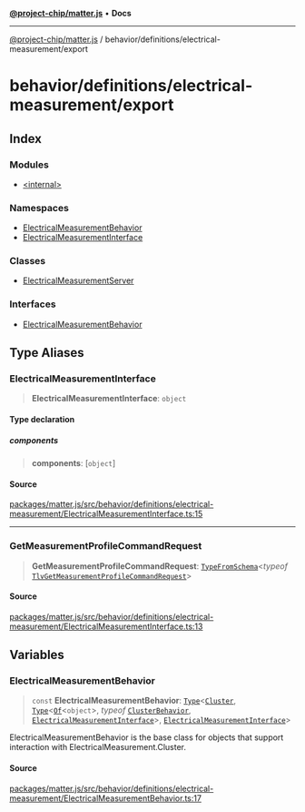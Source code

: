 [**@project-chip/matter.js**](../../../../README.md) • **Docs**

***

[@project-chip/matter.js](../../../../modules.md) / behavior/definitions/electrical-measurement/export

# behavior/definitions/electrical-measurement/export

## Index

### Modules

- [\<internal\>](-internal-/README.md)

### Namespaces

- [ElectricalMeasurementBehavior](namespaces/ElectricalMeasurementBehavior/README.md)
- [ElectricalMeasurementInterface](namespaces/ElectricalMeasurementInterface/README.md)

### Classes

- [ElectricalMeasurementServer](classes/ElectricalMeasurementServer.md)

### Interfaces

- [ElectricalMeasurementBehavior](interfaces/ElectricalMeasurementBehavior.md)

## Type Aliases

### ElectricalMeasurementInterface

> **ElectricalMeasurementInterface**: `object`

#### Type declaration

##### components

> **components**: [`object`]

#### Source

[packages/matter.js/src/behavior/definitions/electrical-measurement/ElectricalMeasurementInterface.ts:15](https://github.com/project-chip/matter.js/blob/7a8cbb56b87d4ccf34bec5a9a95ab40a1711324f/packages/matter.js/src/behavior/definitions/electrical-measurement/ElectricalMeasurementInterface.ts#L15)

***

### GetMeasurementProfileCommandRequest

> **GetMeasurementProfileCommandRequest**: [`TypeFromSchema`](../../../../tlv/export/README.md#typefromschemas)\<*typeof* [`TlvGetMeasurementProfileCommandRequest`](../../../../cluster/export/namespaces/ElectricalMeasurement/README.md#tlvgetmeasurementprofilecommandrequest)\>

#### Source

[packages/matter.js/src/behavior/definitions/electrical-measurement/ElectricalMeasurementInterface.ts:13](https://github.com/project-chip/matter.js/blob/7a8cbb56b87d4ccf34bec5a9a95ab40a1711324f/packages/matter.js/src/behavior/definitions/electrical-measurement/ElectricalMeasurementInterface.ts#L13)

## Variables

### ElectricalMeasurementBehavior

> `const` **ElectricalMeasurementBehavior**: [`Type`](../../../cluster/export/namespaces/ClusterBehavior/interfaces/Type.md)\<[`Cluster`](../../../../cluster/export/namespaces/ElectricalMeasurement/interfaces/Cluster.md), [`Type`](../../../cluster/export/namespaces/ClusterBehavior/interfaces/Type.md)\<[`Of`](../../../../cluster/export/namespaces/ClusterType/interfaces/Of.md)\<`object`\>, *typeof* [`ClusterBehavior`](../../../cluster/export/namespaces/ClusterBehavior/README.md), [`ElectricalMeasurementInterface`](README.md#electricalmeasurementinterface)\>, [`ElectricalMeasurementInterface`](README.md#electricalmeasurementinterface)\>

ElectricalMeasurementBehavior is the base class for objects that support interaction with ElectricalMeasurement.Cluster.

#### Source

[packages/matter.js/src/behavior/definitions/electrical-measurement/ElectricalMeasurementBehavior.ts:17](https://github.com/project-chip/matter.js/blob/7a8cbb56b87d4ccf34bec5a9a95ab40a1711324f/packages/matter.js/src/behavior/definitions/electrical-measurement/ElectricalMeasurementBehavior.ts#L17)
